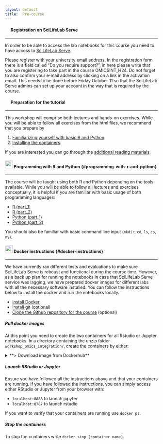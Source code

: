 ```yaml
---
layout: default
title:  Pre-course
---
```


#### <img border="0" src="https://www.svgrepo.com/show/529862/server-path.svg" width="15" height="15"> Registration on SciLifeLab Serve
***

In order to be able to access the lab notebooks for this course you need to have access to [SciLifeLab Serve](https://serve.scilifelab.se). 

Please register with your university email address. In the registration form there is a field called “Do you require support?”, in here please write that you are registering to take part in the course OMICSINT_H24. Do not forget to also confirm your e-mail address by clicking on a link in the activation email. This needs to be done before Friday October 11 so that the SciLifeLab Serve admins can set up your account in the way that is required by the course.

#### <img border="0" src="https://www.svgrepo.com/show/26916/book.svg" width="15" height="15"> Preparation for the tutorial
***

This workshop will comprise both lectures and hands-on exercises. While you will be able to follow all exercises from the html files, we recommend that you prepare by 

1. [Familiarizing yourself with basic R and Python](#programming-with-r-and-python)
2. [Installing the containers](#docker-instructions).

If you are interested you can go through the [additional reading materials][5].

#### <img border="0" src="https://www.svgrepo.com/show/7421/computer.svg" width="25" height="25"> Programming with R and Python {#programming-with-r-and-python}
***

The course will be taught using both R and Python depending on the tools available. While you will be able to follow all lectures and exercises conceptually, it is helpful if you are familiar with basic usage of both programming languages:

- [R (part_1)](https://swcarpentry.github.io/r-novice-inflammation/)
- [R (part_2)](http://swcarpentry.github.io/r-novice-gapminder/)
- [Python (part_1)](https://swcarpentry.github.io/python-novice-inflammation/)
- [Python (part_2)](http://swcarpentry.github.io/python-novice-gapminder/)

You should also be familiar with basic command line input (`mkdir`, `cd`, `ls`, `cp`, `mv`).

#### <img border="0" src="https://www.svgrepo.com/show/303231/docker-logo.svg" width="25" height="25"> Docker instructions {#docker-instructions}
***

We have currently ran different tests and evaluations to make sure SciLifeLab Serve is roboust and functional during the course time. However, as a back up plan for running the notebooks in case that SciLifeLab Serve service was lagging, we have prepared docker images for different labs with all the necessary software installed. You can follow the instructions below to install the docker and run the notebooks locally.

- [Install Docker](https://docs.docker.com/get-docker/)
- [Install git](https://git-scm.com/book/en/v2/Getting-Started-Installing-Git) (optional)
- [Clone the Github repository for the course](https://github.com/NBISweden/workshop_omics_integration/tree/OMICSINT_H24) (optional)

##### Pull docker images

At this point you need to create the two containers for all Rstudio or Jupyter notebooks. In a directory containing the unzip folder `workshop_omics_integration/`, create the containers by either:

<details>
  <summary markdown="span">**> Download image from Dockerhub** </summary>

  Select the approprtiate lab from [dockerhub repo](https://hub.docker.com/repository/docker/rasoolsnbis/omicsint_h24/tags), pull and run the images.

  ```
  ########### For example for GSA and UMAP labs ###########
  # cd to your desired directory
  docker pull rasoolsnbis/omicsint_h24:session_gsa_amd_v.h24.a1ae0fc
  docker pull rasoolsnbis/omicsint_h24:session_ml_umap_data_integration_amd_v.h24.b327560adfd4536832cbc2fe7451468ee55b6188

  # for Jupyter lab use the following command
  docker run --rm --platform=linux/amd64 -d -p 8888:8888/tcp rasoolsnbis/omicsint_h24:session_ml_umap_data_integration_amd_v.h24.b327560adfd4536832cbc2fe7451468ee55b6188

  # for Rstudio lab use the following command
  docker run --rm --platform=linux/amd64 -d -p 8787:8787/tcp rasoolsnbis/omicsint_h24:session_gsa_amd_v.h24.a1ae0fc
  ```
</details>

##### Launch RStudio or Jupyter

Ensure you have followed all the instructions above and that your containers are running. If you have followed the instructions, you can simply access either RStudio or Jupyter from your browser with:
- `localhost:8888` to launch jupyter
- `localhost:8787` to launch rstudio

If you want to verify that your containers are running use `docker ps`.

##### Stop the containers
To stop the containers write `docker stop [container name]`.


[2]: https://datacarpentry.org/genomics-r-intro/
[3]: https://datacarpentry.org/python-ecology-lesson/
[4]: https://nbisweden.github.io/workshop-python/ht19/
[5]: reading_materials.md
[6]: https://nbisweden.github.io/workshop-r/
